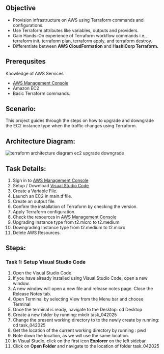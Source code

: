## Objective
- Provision infrastructure on AWS using Terraform commands and configurations.  
- Use Terraform attributes like variables, outputs and providers.  
- Gain Hands-On experience of Terraform workflow commands i.e., terraform init, terraform plan, terraform apply, and terraform destroy.  
- Differentiate between **AWS CloudFormation** and **HashiCorp Terraform.**  

## Prerequsites  
Knowledge of AWS Services  
- [AWS Management Console](https://aws.amazon.com/console/)  
- Amazon EC2  
- Basic Terraform commands.  

## Scenario:  
This project guides through the steps on how to upgrade and downgrade the EC2 instance type when the traffic changes using Terraform.  

## Architecture Diagram: 

![terraform architecture diagram ec2 upgrade downgrade](https://github.com/user-attachments/assets/103025e4-e6a1-4149-b944-70b907523be6)

## Task Details:  
1. Sign in to [AWS Management Console](https://aws.amazon.com/console/)  
2. Setup / Download [Visual Studio Code](https://code.visualstudio.com)
3. Create a Variable File.
4. Launch an EC2 in main.tf file.
5. Create an output file.
6. Confirm the installation of Terraform by checking the version.
7. Apply Terraform configuration.
8. Check the resources in [AWS Management Console](https://aws.amazon.com/console/)
9. Upgrading Instance type from t2.micro to t2.medium
10. Downgrading Instance type from t2.medium to t2.micro
11. Delete AWS Resources.

## Steps:  
### Task 1: Setup Visual Studio Code  
1. Open the Visual Studio Code.
2. If you have already installed using Visual Studio Code, open a new window.
3. A new window will open a new file and release notes page. Close the Release Notes tab.
4. Open Terminal by selecting View from the Menu bar and choose Terminal
5. Once the terminal is ready, navigate to the Desktop: cd Desktop
6. Create a new folder by running: mkdir task_042025
7. Change the present working directory to to the newly create by running: cd task_042025
8. Get the location of the current working directory by running : pwd
9. Note down the location, as we will use the same location.
10. In Visual Studio, click on the first icon **Explorer** on the left sidebar.
11. Click on **Open Folder** and navigate to the location of folder task_042025  
